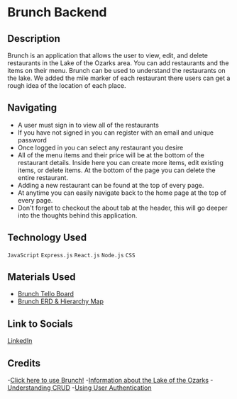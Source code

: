 # Brunch Backend

## Description

Brunch is an application that allows the user to view, edit, and delete restaurants in the Lake of the Ozarks area. You can add restaurants and the items on their menu. Brunch can be used to understand the restaurants on the lake. We added the mile marker of each restaurant there users can get a rough idea of the location of each place.

## Navigating

- A user must sign in to view all of the restaurants
- If you have not signed in you can register with an email and unique password
- Once logged in you can select any restaurant you desire
- All of the menu items and their price will be at the bottom of the restaurant details. Inside here you can create more items, edit existing items, or delete items. At the bottom of the page you can delete the entire restaurant.
- Adding a new restaurant can be found at the top of every page.
- At anytime you can easily navigate back to the home page at the top of every page. 
- Don't forget to checkout the about tab at the header, this will go deeper into the thoughts behind this application. 

## Technology Used

`JavaScript` `Express.js` `React.js` `Node.js` `CSS`

## Materials Used

- [Brunch Tello Board](https://trello.com/invite/b/vJeQbvrj/ATTI519eae986da81f115abcaca24304b60f253EDCA4/capstone-project)
- [Brunch ERD & Hierarchy Map](https://lucid.app/lucidchart/8cd8a503-d748-42b7-a7df-fae21034c409/edit?viewport_loc=173%2C123%2C906%2C479%2C0_0&invitationId=inv_cf74ff58-ada4-49f4-adbf-8b1a689cb2ac)

## Link to Socials

[LinkedIn](https://www.linkedin.com/in/dominicfuentes1/)

## Credits

-[Click here to use Brunch!]()
-[Information about the Lake of the Ozarks](https://www.funlake.com/)
-[Understanding CRUD](https://geeksforgeeks.com/)
-[Using User Authentication](https://stackoverflow.com/)